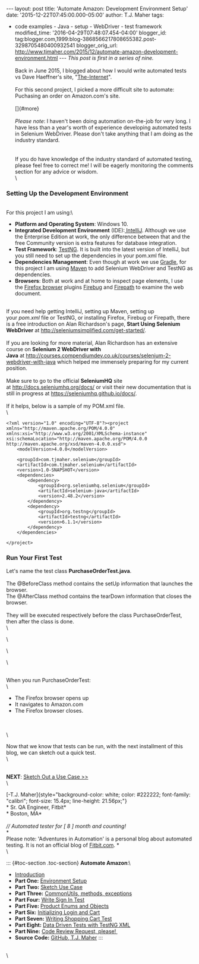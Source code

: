 \-\-- layout: post title: \'Automate Amazon: Development Environment
Setup\' date: \'2015-12-22T07:45:00.000-05:00\' author: T.J. Maher tags:
- code examples - Java - setup - WebDriver - test framework
modified\_time: \'2016-04-29T07:48:07.454-04:00\' blogger\_id:
tag:blogger.com,1999:blog-3868566217808655382.post-3298705480400932541
blogger\_orig\_url:
http://www.tjmaher.com/2015/12/automate-amazon-development-environment.html
\-\-- *This post is first in a series of nine.*\
\
Back in June 2015, I blogged about how I would write automated tests vs
Dave Haeffner\'s site,
\"[The-Internet](/2015/06/simple-manipulation-of-login-page.html)\".\
\
For this second project, I picked a more difficult site to automate:
Puchasing an order on Amazon.com\'s site.\
\
[]{#more}\
\
*Please note*: I haven\'t been doing automation on-the-job for very
long. I have less than a year\'s worth of experience developing
automated tests in Selenium WebDriver. Please don\'t take anything that
I am doing as the industry standard.\
\
\
If you do have knowledge of the industry standard of automated testing,
please feel free to correct me! I will be eagerly monitoring the
comments section for any advice or wisdom.\
\

### Setting Up the Development Environment

\
For this project I am using:\

-   **Platform and Operating System**: Windows 10.
-   **Integrated Development
    Environment** (IDE):[ IntelliJ](https://www.jetbrains.com/idea/).
    Although we use the Enterprise Edition at work, the only difference
    between that and the free Community version is extra features for
    database integration.  
-   **Test Framework**: [TestNG](http://testng.org/). It is built into
    the latest version of IntelliJ, but you still need to set up the
    dependencies in your pom.xml file.
-   **Dependencies Management**: Even though at work we
    use [Gradle](https://gradle.org/), for this project I am
    using [Maven](https://maven.apache.org/) to add Selenium WebDriver
    and TestNG as dependencies. 
-   **Browsers**: Both at work and at home to inspect page elements, I
    use the [Firefox
    browser](https://www.mozilla.org/) plugins [Firebug](http://getfirebug.com/) and [Firepath](https://addons.mozilla.org/eN-US/firefox/addon/firepath/) to
    examine the web document.

\
If you need help getting IntelliJ, setting up Maven, setting up
your *pom.xml* file or TestNG, or installing Firefox, Firebug or
Firepath, there is a free introduction on Alan Richardson\'s
page, **Start Using Selenium
WebDriver** at <http://seleniumsimplified.com/get-started/>.\
\
If you are looking for more material, Alan Richardson has an extensive
course on **Selenium 2 WebDriver with
Java** at <http://courses.compendiumdev.co.uk/courses/selenium-2-webdriver-with-java> which
helped me immensely preparing for my current position.\
\
Make sure to go to the official **SeleniumHQ** site
at <http://docs.seleniumhq.org/docs/> or visit their new documentation
that is still in progress at <https://seleniumhq.github.io/docs/>.\
\
If it helps, below is a sample of my POM.xml file.\
\

``` {style="background-color: white; font-family: 'Courier New'; font-size: 9pt;"}
<?xml version="1.0" encoding="UTF-8"?><project xmlns="http://maven.apache.org/POM/4.0.0"         xmlns:xsi="http://www.w3.org/2001/XMLSchema-instance"         xsi:schemaLocation="http://maven.apache.org/POM/4.0.0 http://maven.apache.org/xsd/maven-4.0.0.xsd">
    <modelVersion>4.0.0</modelVersion>

    <groupId>com.tjmaher.selenium</groupId>
    <artifactId>com.tjmaher.selenium</artifactId>
    <version>1.0-SNAPSHOT</version>
    <dependencies>
        <dependency>
            <groupId>org.seleniumhq.selenium</groupId>
            <artifactId>selenium-java</artifactId>
            <version>2.48.2</version>
        </dependency>
        <dependency>
            <groupId>org.testng</groupId>
            <artifactId>testng</artifactId>
            <version>6.1.1</version>
        </dependency>
    </dependencies>

</project>
```

###   Run Your First Test

Let\'s name the test class **PurchaseOrderTest.java**.\
\
The \@BeforeClass method contains the setUp information that launches
the browser.\
The \@AfterClass method contains the tearDown information that closes
the browser.\
\
They will be executed respectively before the class PurchaseOrderTest,
then after the class is done.\
\

<div>

\

</div>

<div>

\

</div>

\

\
When you run PurchaseOrderTest:\
\

-   The Firefox browser opens up
-   It navigates to Amazon.com
-   The Firefox browser closes.

\
\
\

<div>

Now that we know that tests can be run, with the next installment of
this blog, we can sketch out a quick test.\
\

</div>

<div>

\
**NEXT**: [Sketch Out a Use Case
\>\>](/2015/12/automate-amazon-sketch-out-use-case.html)\
\

</div>

[-T.J.
Maher]{style="background-color: white; color: #222222; font-family: "calibri"; font-size: 15.4px; line-height: 21.56px;"}\
* Sr. QA Engineer, Fitbit*\
* Boston, MA*\
*\
// Automated tester for \[ 8 \] month and counting!*\
*\
Please note: \'Adventures in Automation\' is a personal blog about
automated testing. It is not an official blog
of [Fitbit.com](http://www.fitbit.com/). *\
\

::: {#toc-section .toc-section}
**Automate Amazon**:\

-   [Introduction](/2015/12/next-week-automating-amazon-how-i-am.html)
-   **Part One:** [Environment
    Setup](/2015/12/automate-amazon-development-environment.html)
-   **Part Two:** [Sketch Use
    Case](/2015/12/automate-amazon-sketch-out-use-case.html)
-   **Part Three:** [CommonUtils, methods,
    exceptions](/2015/12/automate-amazon-commonutils-methods-and.html)
-   **Part Four:** [Write Sign In
    Test](/2015/12/automate-amazon-writing-sign-in-test.html)
-   **Part Five:** [Product Enums and
    Objects](/2016/01/automate-amazon-productenums-and.html)
-   **Part Six:** [Initializing Login and
    Cart](/2016/01/automate-amazon-initializing-login-and.html)
-   **Part Seven:** [Writing Shopping Cart
    Test](/2016/01/automate-amazon-writing-shopping-cart.html)
-   **Part Eight:** [Data Driven Tests with TestNG
    XML](/2016/01/automate-amazon-sketch-of-possible-data.html)
-   **Part Nine:** [Code Review Request,
    please! ](/2016/01/code-review-request-please-automated.html)
-   **Source Code:** [GitHub, T.J.
    Maher](https://github.com/tjmaher/automate-amazon/)
:::

\
\
